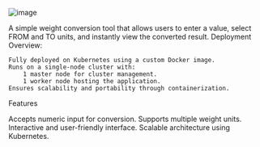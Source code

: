 ![image](https://github.com/user-attachments/assets/d71a7109-f034-4d0c-8936-3a698323e94b)

A simple weight conversion tool that allows users to enter a value, select FROM and TO units, and instantly view the converted result.
Deployment Overview:

    Fully deployed on Kubernetes using a custom Docker image.
    Runs on a single-node cluster with:
        1 master node for cluster management.
        1 worker node hosting the application.
    Ensures scalability and portability through containerization.

Features

  Accepts numeric input for conversion.
  Supports multiple weight units.
  Interactive and user-friendly interface.
  Scalable architecture using Kubernetes.
